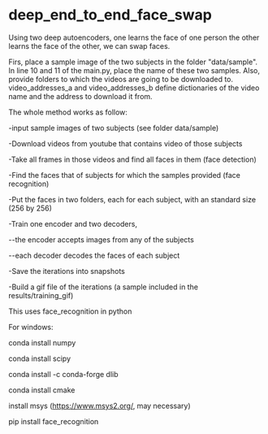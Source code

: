 # deep_end_to_end_face_swap

Using two deep autoencoders, one learns the face of one person the other learns the face of the other, we can swap faces. 

Firs, place a sample image of the two subjects in the folder "data/sample". In line 10 and 11 of the main.py, place the name of these two samples. Also, provide folders to which the videos are going to be downloaded to. video_addresses_a and video_addresses_b define dictionaries of the video name and the address to download it from. 

The whole method works as follow: 

-input sample images of two subjects (see folder data/sample)

-Download videos from youtube that contains video of those subjects

-Take all frames in those videos and find all faces in them (face detection)

-Find the faces that of subjects for which the samples provided (face recognition) 

-Put the faces in two folders, each for each subject, with an standard size (256 by 256)

-Train one encoder and two decoders, 

  --the encoder accepts images from any of the subjects

  --each decoder decodes the faces of each subject

-Save the iterations into snapshots

-Build a gif file of the iterations (a sample included in the results/training_gif)



This uses face_recognition in python

For windows:

conda install numpy

conda install scipy

conda install -c conda-forge dlib

conda install cmake

install msys (https://www.msys2.org/, may necessary)

pip install face_recognition
